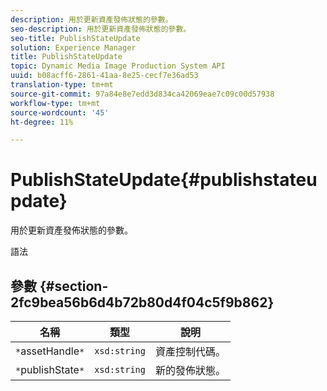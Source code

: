 ```yaml
---
description: 用於更新資產發佈狀態的參數。
seo-description: 用於更新資產發佈狀態的參數。
seo-title: PublishStateUpdate
solution: Experience Manager
title: PublishStateUpdate
topic: Dynamic Media Image Production System API
uuid: b08acff6-2861-41aa-8e25-cecf7e36ad53
translation-type: tm+mt
source-git-commit: 97a84e8e7edd3d834ca42069eae7c09c00d57938
workflow-type: tm+mt
source-wordcount: '45'
ht-degree: 11%

---
```



# PublishStateUpdate{#publishstateupdate}

用於更新資產發佈狀態的參數。

語法

## 參數 {#section-2fc9bea56b6d4b72b80d4f04c5f9b862}

| 名稱 | 類型 | 說明 |
|---|---|---|
| `*`assetHandle`*` | `xsd:string` | 資產控制代碼。 |
| `*`publishState`*` | `xsd:string` | 新的發佈狀態。 |

